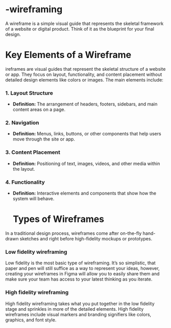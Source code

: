 # -wireframing
A wireframe is a simple visual guide that represents the skeletal framework of a website or digital product. Think of it as the blueprint for your final design.

# Key Elements of a Wireframe
ireframes are visual guides that represent the skeletal structure of a website or app. They focus on layout, functionality, and content placement without detailed design elements like colors or images. The main elements include:

### 1. Layout Structure
- **Definition:** The arrangement of headers, footers, sidebars, and main content areas on a page.

### 2. Navigation
- **Definition:** Menus, links, buttons, or other components that help users move through the site or app.

### 3. Content Placement
- **Definition:** Positioning of text, images, videos, and other media within the layout.

### 4. Functionality
- **Definition:** Interactive elements and components that show how the system will behave.

  # Types of Wireframes
In a traditional design process, wireframes come after on-the-fly hand-drawn sketches and right before high-fidelity mockups or prototypes.

### Low fidelity wireframing
Low fidelity is the most basic type of wireframing. It’s so simplistic, that paper and pen will still suffice as a way to represent your ideas, however, creating your wireframes in Figma will allow you to easily share them and make sure your team has access to your latest thinking as you iterate.

### High fidelity wireframing
High fidelity wireframing takes what you put together in the low fidelity stage and sprinkles in more of the detailed elements. High fidelity wireframes include visual markers and branding signifiers like colors, graphics, and font style.

